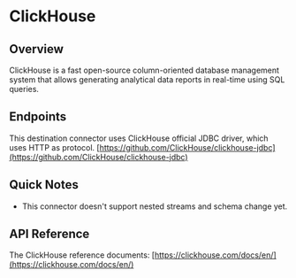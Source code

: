 # ClickHouse

## Overview

ClickHouse is a fast open-source column-oriented database management system that allows generating analytical data reports in real-time using SQL queries.

## Endpoints

This destination connector uses ClickHouse official JDBC driver, which uses HTTP as protocol. [https://github.com/ClickHouse/clickhouse-jdbc](https://github.com/ClickHouse/clickhouse-jdbc)

## Quick Notes

- This connector doesn't support nested streams and schema change yet.

## API Reference

The ClickHouse reference documents: [https://clickhouse.com/docs/en/](https://clickhouse.com/docs/en/)
